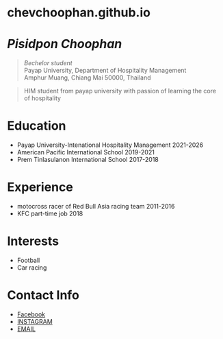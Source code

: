 # chevchoophan.github.io


# _Pisidpon Choophan_
> _Bechelor student_<br />
> Payap University, Department of Hospitality Management<br />
> Amphur Muang, Chiang Mai 50000, Thailand<br />

> HIM student from payap university with passion of learning the core of hospitality 

# Education
* Payap University-Intenational Hospitality Management 2021-2026
* American Pacific International School 2019-2021
* Prem Tinlasulanon International School 2017-2018


# Experience
* motocross racer of Red Bull Asia racing team 2011-2016
* KFC part-time job 2018

# Interests
* Football
* Car racing
  
# Contact Info
* [Facebook](https://www.facebook.com/profile.php?id=100007952478583&mibextid=LQQJ4d)
* [INSTAGRAM](https://www.instagram.com/cpc_03?igsh=djd6Y3JmcG0xa2U0&utm_source=qr)
* [EMAIL](checpsu2546@gmail.com)

